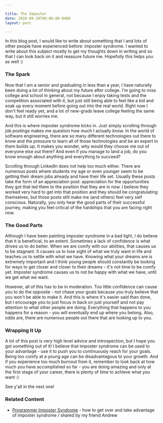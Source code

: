 ```yaml
---

title: The Imposter
date: 2020-09-29T00:00:00-0400
layout: post

---
```


In this blog post, I would like to write about something that I and lots of other people have experienced before: imposter syndrome. I wanted to write about this subject mostly to get my thoughts down in writing and so that I can look back on it and reassure future me. Hopefully this helps you as well :)

### The Spark

Now that I am a senior and graduating in less than a year, I have naturally been doing a lot of thinking about my future after college. I'm going to miss college and school in general, not because I enjoy taking tests and the competition associated with it, but just still being able to feel like a kid and soak up every moment before going out into the real world. Right now I don't feel ready yet, and a lot of new-grads leave college feeling the same way, but it still worries me.

And this is where imposter syndrome kicks in. Just simply scrolling through job postings makes me question how much I actually know. In the world of software engineering, there are so many different technologies out there to know and the pressure to learn all of those technologies and be an expert in them builds up. It makes you wonder, why would they choose me out of everyone else out there? And even if you manage to land a job, do you know enough about anything and everything to succeed?

Scrolling through LinkedIn does not help too much either. There are numerous posts where students my age or even younger seem to be getting their dream jobs already and have their life set. Usually these posts take the form of an appreciation post: appreciation for the opportunities they got that led them to the position that they are in now. I believe they worked very hard to get into that position and they should be congratulating themselves, but those posts still make me (and others) feel very self conscious. Naturally, you only hear the good parts of their successful journey, making you feel critical of the hardships that you are facing right now.

### The Good Parts

Although I have been painting imposter syndrome in a bad light, I do believe that it is beneficial, to an extent. Sometimes a lack of confidence is what drives us to do better. When we are comfy with our abilities, that causes us to be stagnant. It causes us to lose sight of what we truly want in life and teaches us to settle with what we have. Knowing what your dreams are is extremely important and I think young people should constantly be looking for ways to get closer and closer to their dreams - it's not time to be comfy yet. Imposter syndrome causes us to not be happy with what we have, until we get what we want.

However, all of this has to be in moderation. Too little confidence can cause you to do the opposite - not chase your goals because you truly believe that you won't be able to make it. And this is where it's easier said than done, but I encourage you to just focus in back on just yourself and not pay attention to what other people are doing. Everything that happens to you happens for a reason - you will eventually end up where you belong. Also, odds are, there are numerous people out there that are looking up to you.

### Wrapping It Up

A lot of this post is very high level advice and introspection, but I hope you got something out of it! I believe that imposter syndrome can be used to your advantage - use it to push you to continuously reach for your goals. Being too comfy at a young age can be disadvantagous to your growth. And if you experience too much burnout from it, remember to look back at how much you have accomplished so far - you are doing amazing and only at the first stage of your career, there is plenty of time to achieve what you want :)

See y'all in the next one!

### Related Content

- [Programmer Imposter Syndrome](https://www.codingdojo.com/blog/programmer-imposter-syndrome) - how to get over and take advantage of imposter syndrome / shared by my friend Andrew
